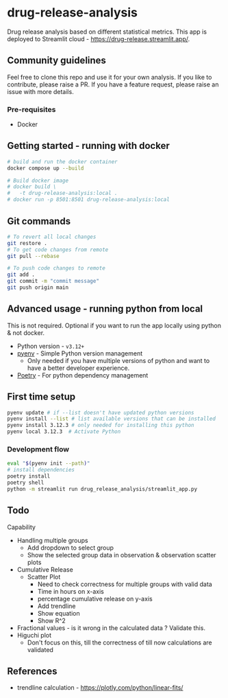 # drug-release-analysis

Drug release analysis based on different statistical metrics.
This app is deployed to Streamlit cloud - https://drug-release.streamlit.app/.

## Community guidelines

Feel free to clone this repo and use it for your own analysis.
If you like to contribute, please raise a PR. If you have a feature request, please raise an issue with more details.

### Pre-requisites

- Docker

## Getting started - running with docker

```sh
# build and run the docker container
docker compose up --build

# Build docker image
# docker build \
#   -t drug-release-analysis:local .
# docker run -p 8501:8501 drug-release-analysis:local

```

## Git commands

```sh
# To revert all local changes
git restore .
# To get code changes from remote
git pull --rebase

# To push code changes to remote
git add .
git commit -m "commit message"
git push origin main

```

## Advanced usage - running python from local

This is not required. Optional if you want to run the app locally using python & not docker.

- Python version - `v3.12+`
- [pyenv](https://github.com/pyenv/pyenv) - Simple Python version management
  - Only needed if you have multiple versions of python and want to have a better developer experience.
- [Poetry](https://python-poetry.org) - For python dependency management

## First time setup

```sh
pyenv update # if --list doesn't have updated python versions
pyenv install --list # list available versions that can be installed
pyenv install 3.12.3 # only needed for installing this python
pyenv local 3.12.3  # Activate Python
```

### Development flow

```sh
eval "$(pyenv init --path)"
# install dependencies
poetry install
poetry shell
python -m streamlit run drug_release_analysis/streamlit_app.py

```

## Todo

Capability

- Handling multiple groups
  - Add dropdown to select group
  - Show the selected group data in observation & observation scatter plots
- Cumulative Release
  - Scatter Plot
    - Need to check correctness for multiple groups with valid data
    - Time in hours on x-axis
    - percentage cumulative release on y-axis
    - Add trendline
    - Show equation
    - Show R^2
- Fractional values - is it wrong in the calculated data ? Validate this.
- Higuchi plot
  - Don't focus on this, till the correctness of till now calculations are validated

## References

- trendline calculation - https://plotly.com/python/linear-fits/
